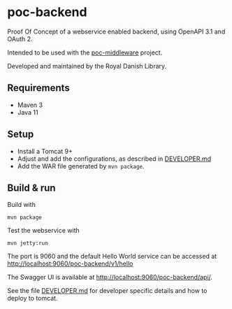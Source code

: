 # poc-backend

Proof Of Concept of a webservice enabled backend, using OpenAPI 3.1 and OAuth 2.

Intended to be used with the [poc-middleware](https://github.com/kb-dk/poc-middleware) project.

Developed and maintained by the Royal Danish Library.

## Requirements

* Maven 3                                  
* Java 11

## Setup

* Install a Tomcat 9+
* Adjust and add the configurations, as described in [DEVELOPER.md](DEVELOPER.md)
* Add the WAR file generated by `mvn package`.

## Build & run

Build with
``` 
mvn package
```

Test the webservice with
```
mvn jetty:run
```

The port is 9060 and the default Hello World service can be accessed at
<http://localhost:9060/poc-backend/v1/hello>

The Swagger UI is available at <http://localhost:9060/poc-backend/api/>. 

See the file [DEVELOPER.md](DEVELOPER.md) for developer specific details and how to deploy to tomcat.
